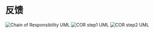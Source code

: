 # 反馈

![Chain of Responsibility UML](https://cdn.jsdelivr.net/gh/huanxueshengmou/picture-host/Responsibility.jpg)
![COR step1 UML](https://cdn.jsdelivr.net/gh/huanxueshengmou/picture-host/20241006144350.png)
![COR step2 UML](https://cdn.jsdelivr.net/gh/huanxueshengmou/picture-host/20241006144914.png)
